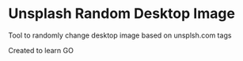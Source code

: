 # Unsplash Random Desktop Image

Tool to randomly change desktop image based on unsplsh.com tags

Created to learn GO